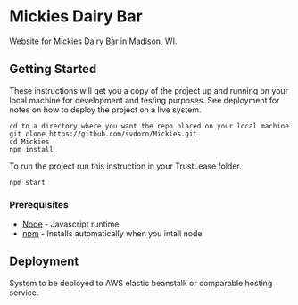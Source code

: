 # Mickies Dairy Bar
Website for Mickies Dairy Bar in Madison, WI.

## Getting Started

These instructions will get you a copy of the project up and running on your local machine for development and testing purposes. See deployment for notes on how to deploy the project on a live system.
```
cd to a directory where you want the repo placed on your local machine
git clone https://github.com/svdorn/Mickies.git
cd Mickies
npm install
```
To run the project run this instruction in your TrustLease folder.
```
npm start
```
### Prerequisites

* [Node](https://nodejs.org/en/) - Javascript runtime
* [npm](https://www.npmjs.com/) - Installs automatically when you intall node

## Deployment

System to be deployed to AWS elastic beanstalk or comparable hosting service.
